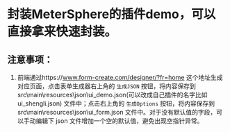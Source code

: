 # 封装MeterSphere的插件demo，可以直接拿来快速封装。

## 注意事项：
1. 前端通过https://www.form-create.com/designer/?fr=home 这个地址生成对应页面，点击表单生成器右上角的 `生成JSON` 按钮，将内容保存到 src\main\resources\json\ui_demo.json(可以改成自己插件的名字比如ui_shengli.json) 文件中；点击右上角的 `生成Options` 按钮，将内容保存到 src\main\resources\json\ui_form.json 文件中。对于没有默认值的字段，可以手动编辑下 json 文件增加一个空的默认值，避免出现空指针异常。